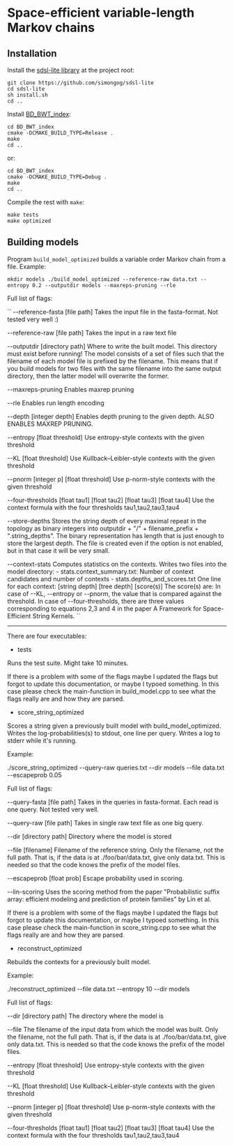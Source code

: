 Space-efficient variable-length Markov chains
=========


Installation
------------

Install the [sdsl-lite library](https://github.com/simongog/sdsl-lite) at the project root:

```
git clone https://github.com/simongog/sdsl-lite
cd sdsl-lite
sh install.sh
cd ..
```

Install [BD_BWT_index](https://github.com/jnalanko/BD_BWT_index):

```
cd BD_BWT_index
cmake -DCMAKE_BUILD_TYPE=Release .
make
cd ..
```

or:

```
cd BD_BWT_index
cmake -DCMAKE_BUILD_TYPE=Debug . 
make
cd ..
```

Compile the rest with `make`:

```
make tests
make optimized
```

Building models
------------

Program `build_model_optimized` builds a variable order Markov chain from a file. Example:

``
mkdir models
./build_model_optimized --reference-raw data.txt --entropy 0.2 --outputdir models --maxreps-pruning --rle
``

Full list of flags:

``
--reference-fasta [file path]
    Takes the input file in the fasta-format. Not tested very well :)
    
--reference-raw [file path]
    Takes the input in a raw text file
    
--outputdir [directory path]
    Where to write the built model. This directory must exist before running!
    The model consists of a set of files such that the filename of each model file
    is prefixed by the filename. This means that if you build models for two 
    files with the same filename into the same output directory, then the latter 
    model will overwrite the former.
     
--maxreps-pruning
    Enables maxrep pruning
    
--rle
    Enables run length encoding
    
--depth [integer depth]
    Enables depth pruning to the given depth. ALSO ENABLES MAXREP PRUNING.
   
--entropy [float threshold]
    Use entropy-style contexts with the given threshold
   
--KL [float threshold]
    Use Kullback–Leibler-style contexts with the given threshold
    
--pnorm [integer p] [float threshold]
    Use p-norm-style contexts with the given threshold
    
--four-thresholds [float tau1] [float tau2] [float tau3] [float tau4]
    Use the context formula with the four thresholds tau1,tau2,tau3,tau4
    
--store-depths
    Stores the string depth of every maximal repeat in the topology as binary 
    integers into outputdir + "/" + filename_prefix + ".string_depths". The binary
    representation has length that is just enough to store the largest depth.
    The file is created even if the option is not enabled, but in that case
    it will be very small.

--context-stats
    Computes statistics on the contexts. Writes two files 
    into the model directory:
    - stats.context_summary.txt: 
      Number of context candidates and number of contexts
    - stats.depths_and_scores.txt
      One line for each context: [string depth] [tree depth] [score(s)]
      The score(s) are:
       In case of --KL, --entropy or --pnorm, the value that is compared 
       against the threshold. In case of --four-thresholds, there are three 
       values corresponding to equations 2,3 and 4 in the paper A 
       Framework for Space-Efficient String Kernels.
``



---------

There are four executables:

* tests

Runs the test suite. Might take 10 minutes.


    
If there is a problem with some of the flags maybe I updated the flags but forgot
to update this documentation, or maybe I typoed something. In this case please check
the main-function in build_model.cpp to see what the flags really are and how they 
are parsed.

* score_string_optimized

Scores a string given a previously built model with build_model_optimized. Writes the
log-probabilities(s) to stdout, one line per query. Writes a log to stderr while it's
running.

Example:

./score_string_optimized --query-raw queries.txt --dir models --file data.txt --escapeprob 0.05

Full list of flags:

--query-fasta [file path]
    Takes in the queries in fasta-format. Each read is one query. Not tested very well.
    
--query-raw [file path]
    Takes in single raw text file as one big query.
    
--dir [directory path]
    Directory where the model is stored
    
--file [filename]
    Filename of the reference string. Only the filename, not the full path. 
    That is, if the data is at ./foo/bar/data.txt, give only data.txt. This 
    is needed so that the code knows the prefix of the model files.

--escapeprob [float prob]
    Escape probability used in scoring.

--lin-scoring
    Uses the scoring method from the paper "Probabilistic suffix array: 
    efficient modeling and prediction of protein families" by Lin et al.

If there is a problem with some of the flags maybe I updated the flags but forgot
to update this documentation, or maybe I typoed something. In this case please check
the main-function in score_string.cpp to see what the flags really are and how they 
are parsed.

* reconstruct_optimized

Rebuilds the contexts for a previously built model.

Example:

./reconstruct_optimized --file data.txt --entropy 10 --dir models

Full list of flags:

--dir [directory path]
    The directory where the model is
    
--file
    The filename of the input data from which the model was built. Only the
    filename, not the full path. That is, if the data is at ./foo/bar/data.txt,
    give only data.txt. This is needed so that the code knows the prefix of the 
    model files.
    
--entropy [float threshold]
    Use entropy-style contexts with the given threshold
   
--KL [float threshold]
    Use Kullback–Leibler-style contexts with the given threshold
    
--pnorm [integer p] [float threshold]
    Use p-norm-style contexts with the given threshold
    
--four-thresholds [float tau1] [float tau2] [float tau3] [float tau4]
    Use the context formula with the four thresholds tau1,tau2,tau3,tau4
